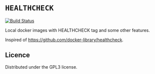 # `HEALTHCHECK`

[![Build Status](https://build.wadza.fr/api/badges/builders/healthcheck/status.svg)](https://build.wadza.fr/builders/healthcheck)

Local docker images with HEALTHCHECK tag and some other features.

Inspired of https://github.com/docker-library/healthcheck.

## Licence
Distributed under the GPL3 license.